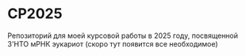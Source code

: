 # CP2025
Репозиторий для моей курсовой работы в 2025 году, посвященной 3'НТО мРНК эукариот (скоро тут появится все необходимое)

